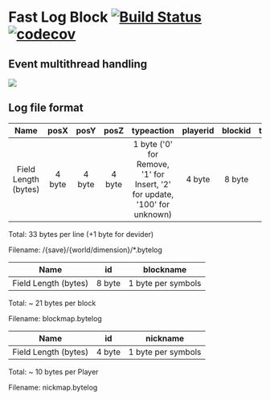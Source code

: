 # Fast Log Block [![Build Status](https://travis-ci.org/LionZXY/FastLogBlock.svg?branch=master)](https://travis-ci.org/LionZXY/FastLogBlock) [![codecov](https://codecov.io/gh/LionZXY/FastLogBlock/branch/master/graph/badge.svg)](https://codecov.io/gh/LionZXY/FastLogBlock)

## Event multithread handling
![](https://image.ibb.co/hyaPRw/Fast_Log_Block.png)

## Log file format

|         Name         |  posX  |  posY  |  posZ  |                                 typeaction                                 | playerid | blockid | timestamp |
|:--------------------:|:------:|:------:|:------:|:--------------------------------------------------------------------------:|:--------:|:-------:|:---------:|
| Field Length (bytes) | 4 byte | 4 byte | 4 byte | 1 byte ('0' for Remove, '1' for Insert, '2' for update, '100' for unknown) |  4 byte  |  8 byte |   8 byte  |

Total: 33 bytes per line (+1 byte for devider)

Filename: /{save}/{world/dimension}/*.bytelog

|         Name         |   id   |      blockname     |
|:--------------------:|:------:|:------------------:|
| Field Length (bytes) | 8 byte | 1 byte per symbols |

Total: ~ 21 bytes per block

Filename: blockmap.bytelog

| Name | id | nickname |
|:--------------------:|:------:|:------------------:|
| Field Length (bytes) | 4 byte | 1 byte per symbols |

Total: ~ 10 bytes per Player

Filename: nickmap.bytelog

